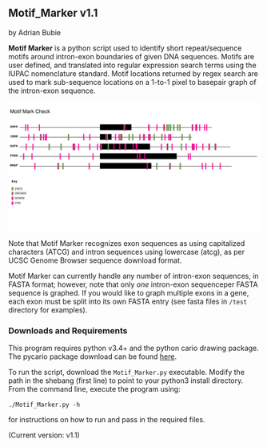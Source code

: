 ## Motif_Marker v1.1

by Adrian Bubie


**Motif Marker** is a python script used to identify short repeat/sequence motifs around intron-exon boundaries of given DNA sequences. Motifs are user defined, and translated into regular expression search terms using the IUPAC nomenclature standard. Motif locations returned by regex search are used to mark sub-sequence locations on a 1-to-1 pixel to basepair graph of the intron-exon sequence. 

![Example Graph](exon_graphs.svg)

Note that Motif Marker recognizes exon sequences as using capitalized characters (ATCG) and intron sequences using lowercase (atcg), as per UCSC Genome Browser sequence download format.

Motif Marker can currently handle any number of intron-exon sequences, in FASTA format; however, note that only *one* intron-exon sequenceper FASTA sequence is graphed. If you would like to graph multiple exons in a gene, each exon must be split into its own FASTA entry (see fasta files in `/test` directory for examples).

### Downloads and Requirements

This program requires python v3.4+ and the python cario drawing package. 
The pycario package download can be found [here](https://pycairo.readthedocs.io/en/latest/). 

To run the script, download the `Motif_Marker.py` executable. Modify the path in the shebang (first line) to point to your python3 install directory.  From the command line, execute the program using:

```
./Motif_Marker.py -h
```

for instructions on how to run and pass in the required files.


(Current version: v1.1)
